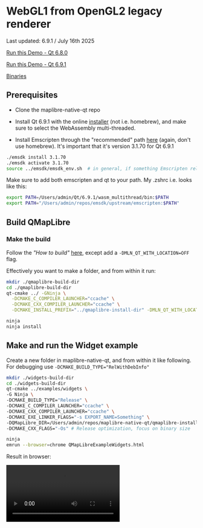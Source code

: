 # WebGL1 from OpenGL2 legacy renderer

Last updated: 6.9.1  / July 16th 2025

[Run this Demo - Qt 6.8.0](https://birkskyum-maplibre-native-wasm.pages.dev/qt-for-webassembly/webgl1-from-opengl2-legacy-renderer-qt6-8-0)

[Run this Demo - Qt 6.9.1](https://birkskyum-maplibre-native-wasm.pages.dev/qt-for-webassembly/webgl1-from-opengl2-legacy-renderer-qt6-9-1/)

[Binaries](https://github.com/birkskyum/maplibre-native-wasm/tree/main/dist/qt-for-webassembly/)


## Prerequisites

- Clone the maplibre-native-qt repo

- Install Qt 6.9.1 with the online [installer](https://www.qt.io/download) (not i.e. homebrew), and make sure to select the WebAssembly multi-threaded.


- Install Emscripten through the "recommended" path [here](https://emscripten.org/docs/getting_started/downloads.html) (again, don't use homebrew). It's important that it's version 3.1.70 for Qt 6.9.1

```sh
./emsdk install 3.1.70
./emsdk activate 3.1.70
source ../emsdk/emsdk_env.sh  # in general, if something Emscripten related can't be found, run this again
```

Make sure to add both emscripten and qt to your path. My .zshrc i.e. looks like this:

```sh
export PATH=/Users/admin/Qt/6.9.1/wasm_multithread/bin:$PATH
export PATH="/Users/admin/repos/emsdk/upstream/emscripten:$PATH"
```

## Build QMapLibre

### Make the build
Follow the *"How to build"* [here](https://github.com/maplibre/maplibre-native-qt?tab=readme-ov-file#how-to-build), except add a `-DMLN_QT_WITH_LOCATION=OFF` flag.

Effectively you want to make a folder, and from within it run:

```sh
mkdir ./qmaplibre-build-dir
cd ./qmaplibre-build-dir
qt-cmake ../ -GNinja \
  -DCMAKE_C_COMPILER_LAUNCHER="ccache" \
  -DCMAKE_CXX_COMPILER_LAUNCHER="ccache" \
  -DCMAKE_INSTALL_PREFIX="../qmaplibre-install-dir" -DMLN_QT_WITH_LOCATION=OFF

ninja
ninja install
```

## Make and run the Widget example

Create a new folder in maplibre-native-qt, and from within it like following. For debugging use `-DCMAKE_BUILD_TYPE="RelWithDebInfo"`

```sh
mkdir ./widgets-build-dir
cd ./widgets-build-dir
qt-cmake ../examples/widgets \
-G Ninja \
-DCMAKE_BUILD_TYPE="Release" \
-DCMAKE_C_COMPILER_LAUNCHER="ccache" \
-DCMAKE_CXX_COMPILER_LAUNCHER="ccache" \
-DCMAKE_EXE_LINKER_FLAGS="-s EXPORT_NAME=Something" \
-DQMapLibre_DIR=/Users/admin/repos/maplibre-native-qt/qmaplibre-install-dir/lib/cmake/QMapLibre \
-DCMAKE_CXX_FLAGS="-Os" # Release optimization, focus on binary size 

ninja
emrun --browser=chrome QMapLibreExampleWidgets.html
```

Result in browser:

<video controls>
  <source src="https://github.com/user-attachments/assets/09b8dbfc-68cd-446a-90af-41f5a0b13230" type="video/mp4">
  Your browser does not support the video tag.
</video>








